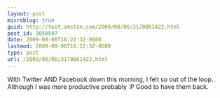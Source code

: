 ```yaml
---
layout: post
microblog: true
guid: http://twit.vmstan.com/2009/08/06/3170061422.html
post_id: 3050597
date: 2009-08-06T16:22:32-0600
lastmod: 2009-08-06T16:22:32-0600
type: post
url: /2009/08/06/3170061422.html
---
```

With Twitter AND Facebook down this morning, I felt so out of the loop. Although I was more productive probably :P Good to have them back.
